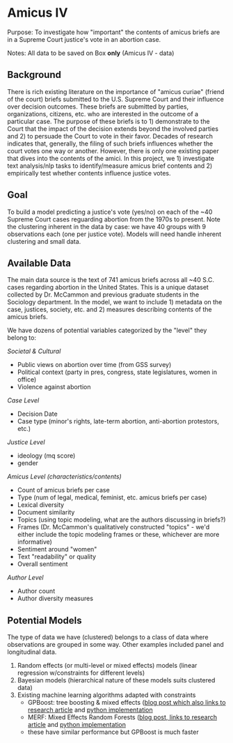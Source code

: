 # Amicus IV

Purpose: To investigate how "important" the contents of amicus briefs are in a Supreme Court justice's vote in an abortion case. 


Notes: All data to be saved on Box **only** (Amicus IV - data)

## Background

There is rich existing literature on the importance of "amicus curiae" (friend of the court) briefs submitted to the U.S. Supreme Court and their influence over decision outcomes. These briefs are submitted by parties, organizations, citizens, etc. who are interested in the outcome of a particular case. The purpose of these briefs is to 1) demonstrate to the Court that the impact of the decision extends beyond the involved parties and 2) to persuade the Court to vote in their favor. Decades of research indicates that, generally, the filing of such briefs influences whether the court votes one way or another. However, there is only one existing paper that dives into the contents of the amici. In this project, we 1) investigate text analysis/nlp tasks to identify/measure amicus brief contents and 2) empirically test whether contents influence justice votes. 

## Goal

To build a model predicting a justice's vote (yes/no) on each of the ~40 Supreme Court cases reguarding abortion from the 1970s to present. Note the clustering inherent in the data by case: we have 40 groups with 9 observations each (one per justice vote). Models will need handle inherent clustering and small data. 

## Available Data

The main data source is the text of 741 amicus briefs across all ~40 S.C. cases regarding abortion in the United States. This is a unique dataset collected by Dr. McCammon and previous graduate students in the Sociology department. In the model, we want to include 1) metadata on the case, justices, society, etc. and 2) measures describing contents of the amicus briefs.

We have dozens of potential variables categorized by the "level" they belong to:

*Societal & Cultural*

* Public views on abortion over time (from GSS survey)
* Political context (party in pres, congress, state legislatures, women in office)
* Violence against abortion 

*Case Level*

* Decision Date
* Case type (minor's rights, late-term abortion, anti-abortion protestors, etc.)

*Justice Level*

* ideology (mq score)
* gender

*Amicus Level (characteristics/contents)*

* Count of amicus briefs per case
* Type (num of legal, medical, feminist, etc. amicus briefs per case)
* Lexical diversity 
* Document similarity 
* Topics (using topic modeling, what are the authors discussing in briefs?)
* Frames (Dr. McCammon's qualitatively constructed "topics" - we'd either include the topic modeling frames or these, whichever are more informative)
* Sentiment around "women"
* Text "readability" or quality
* Overall sentiment 

*Author Level*

* Author count
* Author diversity measures


## Potential Models

The type of data we have (clustered) belongs to a class of data where observations are grouped in some way. Other examples included panel and longitudinal data. 

1. Random effects (or multi-level or mixed effects) models (linear regression w/constraints for different levels)
2. Bayesian models (hierarchical nature of these models suits clustered data)
3. Existing machine learning algorithms adapted with constraints 
    - GPBoost: tree boosting & mixed effects ([blog post which also links to research article](https://towardsdatascience.com/tree-boosted-mixed-effects-models-4df610b624cb) and [python implementation](https://github.com/fabsig/GPBoost)
    - MERF: Mixed Effects Random Forests ([blog post, links to research article](https://towardsdatascience.com/mixed-effects-random-forests-6ecbb85cb177) and [python implementation](https://pypi.org/project/merf/)
    - these have similar performance but GPBoost is much faster

